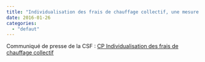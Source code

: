 ```yaml
---
title: "Individualisation des frais de chauffage collectif, une mesure qui coutera cher aux locataires !"
date: 2016-01-26
categories: 
  - "defaut"
---
```


Communiqué de presse de la CSF : [CP Individualisation des frais de chauffage collectif](http://www3.slc.asso.fr/wp-content/uploads/2016/01/CP-1-Individualisation-des-frais-de-chauffage-collectif.pdf)
